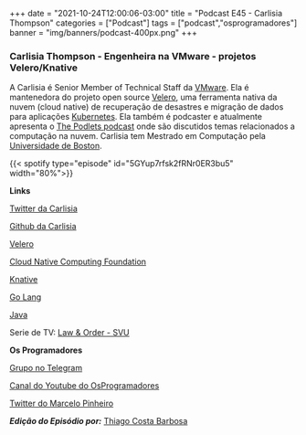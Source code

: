 +++
date = "2021-10-24T12:00:06-03:00"
title = "Podcast E45 - Carlisia Thompson"
categories = ["Podcast"]
tags = ["podcast","osprogramadores"]
banner = "img/banners/podcast-400px.png"
+++

### Carlisia Thompson - Engenheira na VMware - projetos Velero/Knative

A Carlisia é Senior Member of Technical Staff da [VMware](https://www.vmware.com/). Ela é mantenedora do projeto open source [Velero](https://velero.io/), uma ferramenta nativa da nuvem (cloud native) de recuperação de desastres e migração de dados para aplicações [Kubernetes](https://kubernetes.io/). Ela também é podcaster e atualmente apresenta o [The Podlets podcast](https://thepodlets.io/) onde são discutidos temas relacionados a computação na nuvem. Carlisia tem Mestrado em Computação pela [Universidade de Boston](https://www.bu.edu/).


{{< spotify type="episode" id="5GYup7rfsk2fRNr0ER3bu5" width="80%">}}


**Links**

[Twitter da Carlisia](https://twitter.com/carlisia)

[Github da Carlisia](https://github.com/carlisia)

[Velero](https://velero.io/)

[Cloud Native Computing Foundation](https://www.cncf.io/)

[Knative](https://knative.dev/docs/)

[Go Lang](https://golang.org/)

[Java](https://www.java.com/en/)

Serie de TV: [Law & Order - SVU](https://en.wikipedia.org/wiki/Law_%26_Order:_Special_Victims_Unit)


**Os Programadores**

[Grupo no Telegram](https://t.me/osprogramadores)

[Canal do Youtube do OsProgramadores](https://www.youtube.com/channel/UCt_YNYGl6K5yNXlXEQDdwWg?view_as=subscriber)

[Twitter do Marcelo Pinheiro](https://twitter.com/mpinheir)

***Edição do Episódio por:*** [Thiago Costa Barbosa](https://www.linkedin.com/in/ThiagoCostaBarbosa/)
